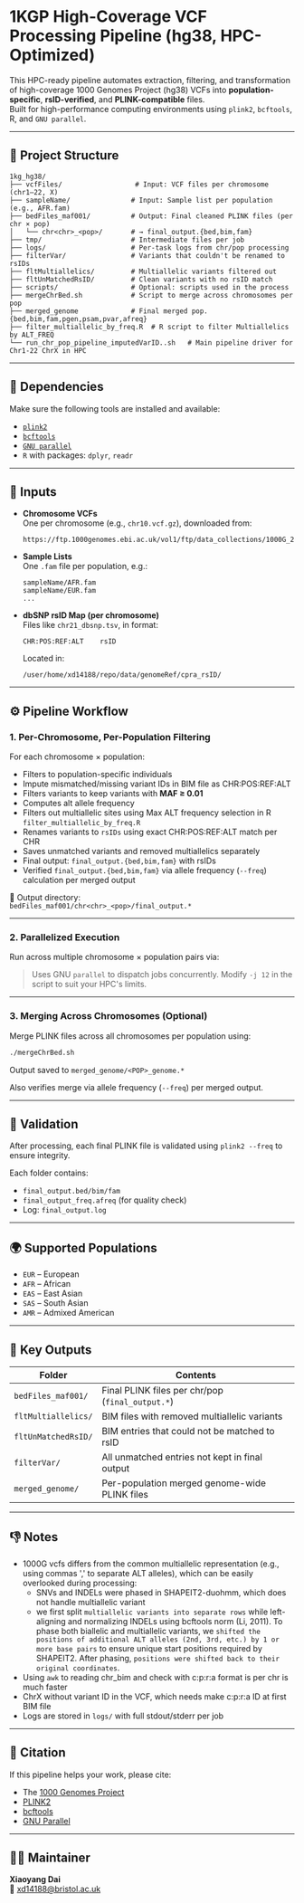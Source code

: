 # 1KGP High-Coverage VCF Processing Pipeline (hg38, HPC-Optimized)

This HPC-ready pipeline automates extraction, filtering, and transformation of high-coverage 1000 Genomes Project (hg38) VCFs into **population-specific**, **rsID-verified**, and **PLINK-compatible** files.\
Built for high-performance computing environments using `plink2`, `bcftools`, R, and `GNU parallel`.

---

## 📁 Project Structure

```
1kg_hg38/
├── vcfFiles/                  # Input: VCF files per chromosome (chr1–22, X)
├── sampleName/               # Input: Sample list per population (e.g., AFR.fam)
├── bedFiles_maf001/          # Output: Final cleaned PLINK files (per chr × pop)
│   └── chr<chr>_<pop>/       # → final_output.{bed,bim,fam}
├── tmp/                      # Intermediate files per job
├── logs/                     # Per-task logs from chr/pop processing
├── filterVar/                # Variants that couldn't be renamed to rsIDs
├── fltMultiallelics/         # Multiallelic variants filtered out
├── fltUnMatchedRsID/         # Clean variants with no rsID match
├── scripts/                  # Optional: scripts used in the process
├── mergeChrBed.sh            # Script to merge across chromosomes per pop
├── merged_genome             # Final merged pop.{bed,bim,fam,pgen,psam,pvar,afreq}
├── filter_multiallelic_by_freq.R  # R script to filter Multiallelics by ALT_FREQ
└── run_chr_pop_pipeline_imputedVarID..sh   # Main pipeline driver for Chr1-22 ChrX in HPC
```

---

## 🧰 Dependencies

Make sure the following tools are installed and available:

- [`plink2`](https://www.cog-genomics.org/plink/2.0/)
- [`bcftools`](https://samtools.github.io/bcftools/)
- [`GNU parallel`](https://www.gnu.org/software/parallel/)
- `R` with packages: `dplyr`, `readr`

---

## 🦬 Inputs

- **Chromosome VCFs**\
  One per chromosome (e.g., `chr10.vcf.gz`), downloaded from:

  ```
  https://ftp.1000genomes.ebi.ac.uk/vol1/ftp/data_collections/1000G_2504_high_coverage/working/20220422_3202_phased_SNV_INDEL_SV/
  ```

- **Sample Lists**\
  One `.fam` file per population, e.g.:

  ```
  sampleName/AFR.fam
  sampleName/EUR.fam
  ...
  ```

- **dbSNP rsID Map (per chromosome)**\
  Files like `chr21_dbsnp.tsv`, in format:

  ```
  CHR:POS:REF:ALT    rsID
  ```

  Located in:

  ```
  /user/home/xd14188/repo/data/genomeRef/cpra_rsID/
  ```

---

## ⚙️ Pipeline Workflow

### 1. **Per-Chromosome, Per-Population Filtering**

For each chromosome × population:

- Filters to population-specific individuals
- Impute mismatched/missing variant IDs in BIM file as CHR:POS:REF:ALT
- Filters variants to keep variants with **MAF ≥ 0.01**
- Computes alt allele frequency
- Filters out multiallelic sites using Max ALT frequency selection in R `filter_multiallelic_by_freq.R`
- Renames variants to `rsIDs` using exact CHR\:POS\:REF\:ALT match per CHR 
- Saves unmatched variants and removed multiallelics separately
- Final output: `final_output.{bed,bim,fam}` with rsIDs
- Verified `final_output.{bed,bim,fam}` via allele frequency (`--freq`) calculation per merged output

🌟 Output directory:\
`bedFiles_maf001/chr<chr>_<pop>/final_output.*`

---

### 2. **Parallelized Execution**

Run across multiple chromosome × population pairs via:

> Uses GNU `parallel` to dispatch jobs concurrently. Modify `-j 12` in the script to suit your HPC's limits.

---

### 3. **Merging Across Chromosomes (Optional)**

Merge PLINK files across all chromosomes per population using:

```bash
./mergeChrBed.sh
```

Output saved to `merged_genome/<POP>_genome.*`

Also verifies merge via allele frequency (`--freq`) per merged output.

---

## 🧪 Validation

After processing, each final PLINK file is validated using `plink2 --freq` to ensure integrity.

Each folder contains:

- `final_output.bed/bim/fam`
- `final_output_freq.afreq` (for quality check)
- Log: `final_output.log`

---

## 🌍 Supported Populations

- `EUR` – European
- `AFR` – African
- `EAS` – East Asian
- `SAS` – South Asian
- `AMR` – Admixed American

---

## 📄 Key Outputs

| Folder              | Contents                                         |
| ------------------- | ------------------------------------------------ |
| `bedFiles_maf001/`  | Final PLINK files per chr/pop (`final_output.*`) |
| `fltMultiallelics/` | BIM files with removed multiallelic variants     |
| `fltUnMatchedRsID/` | BIM entries that could not be matched to rsID    |
| `filterVar/`        | All unmatched entries not kept in final output   |
| `merged_genome/`    | Per-population merged genome-wide PLINK files    |

---


## 👎 Notes

- 1000G vcfs differs from the common multiallelic representation (e.g., using commas ',' to separate ALT alleles), which can be easily overlooked during processing:
  - SNVs and INDELs were phased in SHAPEIT2-duohmm, which does not handle multiallelic variant
  - we first split `multiallelic variants into separate rows` while left-aligning and normalizing INDELs using bcftools norm (Li, 2011). To phase both biallelic and multiallelic variants, we `shifted the positions of additional ALT alleles (2nd, 3rd, etc.) by 1 or more base pairs` to ensure unique start positions required by SHAPEIT2. After phasing, `positions were shifted back to their original coordinates`.
- Using `awk` to reading chr_bim and check with c:p:r:a format is per chr is much faster
- ChrX without variant ID in the VCF, which needs make c:p:r:a ID at first BIM file
- Logs are stored in `logs/` with full stdout/stderr per job

---

## 📄 Citation

If this pipeline helps your work, please cite:

- The [1000 Genomes Project](https://www.internationalgenome.org/)
- [PLINK2](https://www.cog-genomics.org/plink/2.0/)
- [bcftools](http://samtools.github.io/bcftools/)
- [GNU Parallel](https://www.gnu.org/software/parallel/)

---

## 👨‍💻 Maintainer

**Xiaoyang Dai**\
📧 [xd14188@bristol.ac.uk](mailto\:xd14188@bristol.ac.uk)

